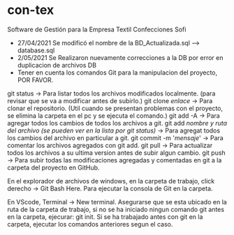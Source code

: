 # con-tex
Software de Gestión para la Empresa Textil Confecciones Sofi

- 27/04/2021 Se modificó el nombre de la BD_Actualizada.sql --> database.sql
- 2/05/2021 Se Realizaron nuevamente correcciones a la DB por error en duplicacion de archivos DB
- Tener en cuenta los comandos Git para la manipulacion del proyecto, POR FAVOR.

git status -> Para listar todos los archivos modificados localmente. (para revisar que se va a modificar antes de subirlo.)
git clone *enlace* -> Para clonar el repositorio. (Util cuando se presentan problemas con el proyecto, se elimina la carpeta en el pc y se ejecuta el comando.)
git add -A -> Para agregar todos los cambios de todos los archivos a git.
git add *nombre y ruta del archivo (se pueden ver en la lista por git status)* -> Para agregat todos los cambios del archivo en particular a git.
git commit -m '*mensaje*' -> Para comentar los archivos agregados con git add.
git pull -> Para actualizar todos los archivos a su ultima version antes de subir algun cambio.
git push -> Para subir todas las modificaciones agregadas y comentadas en git a la carpeta del proyecto en GitHub.

En el explorador de archivos de windows, en la carpeta de trabajo, click derecho -> Git Bash Here. Para ejecutar la consola de Git en la carpeta.

En VScode, Terminal -> New terminal. Asegurarse que se esta ubicado en la ruta de la carpeta de trabajo, si no se ha iniciado ningun comando git antes en la carpeta, ejecurar: git init. Si se ha trabajado antes con git en la carpeta, ejecutar los comandos anteriores segun el caso.